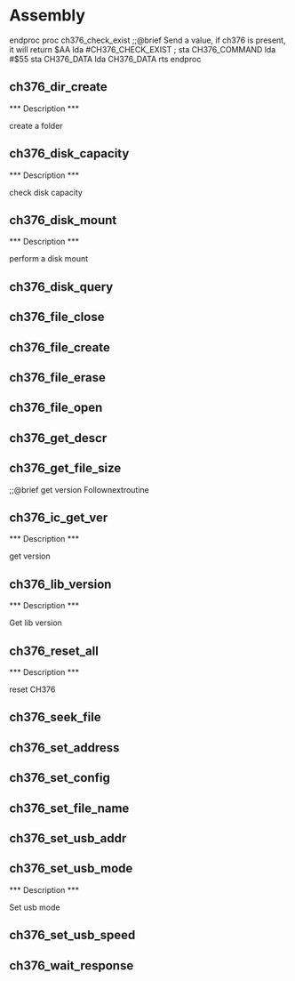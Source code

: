 # Assembly

endproc
proc ch376_check_exist
   ;;@brief Send a value, if ch376 is present, it will return $AA
   lda     #CH376_CHECK_EXIST ;
   sta     CH376_COMMAND
   lda     #$55
   sta     CH376_DATA
   lda     CH376_DATA
   rts
endproc
## ch376_dir_create

*** Description ***

create a folder
## ch376_disk_capacity

*** Description ***

check disk capacity
## ch376_disk_mount

*** Description ***

perform a disk mount
## ch376_disk_query

## ch376_file_close

## ch376_file_create

## ch376_file_erase

## ch376_file_open

## ch376_get_descr

## ch376_get_file_size

   ;;@brief get version
Follownextroutine
## ch376_ic_get_ver

*** Description ***

get version
## ch376_lib_version

*** Description ***

Get lib version
## ch376_reset_all

*** Description ***

reset CH376
## ch376_seek_file

## ch376_set_address

## ch376_set_config

## ch376_set_file_name

## ch376_set_usb_addr

## ch376_set_usb_mode

*** Description ***

Set usb mode
## ch376_set_usb_speed

## ch376_wait_response

